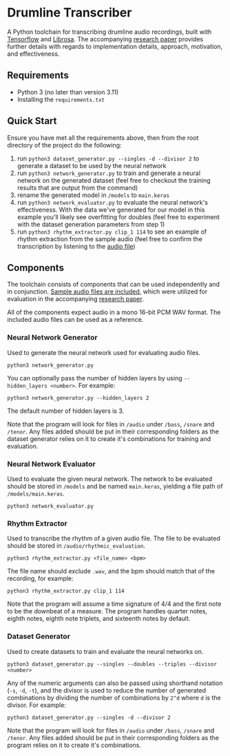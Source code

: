 # Drumline Transcriber

A Python toolchain for transcribing drumline audio recordings, built with [Tensorflow](https://www.tensorflow.org/) and [Librosa](https://librosa.org/doc/latest/index.html). The accompanying [research paper](Research%20Paper.pdf) provides further details with regards to implementation details, approach, motivation, and effectiveness.

## Requirements

- Python 3 (no later than version 3.11)
- Installing the `requirements.txt`

## Quick Start

Ensure you have met all the requirements above, then from the root directory of the project do the following:

1. run `python3 dataset_generator.py --singles -d --divisor 2` to generate a dataset to be used by the neural network
2. run `python3 network_generator.py` to train and generate a neural network on the generated dataset (feel free to checkout the training results that are output from the command)
3. rename the generated model in `/models` to `main.keras`
4. run `python3 network_evaluator.py` to evaluate the neural network's effectiveness. With the data we've generated for our model in this example you'll likely see overfitting for doubles (feel free to experiment with the dataset generation parameters from step 1)
5. run `python3 rhythm_extractor.py clip_1 114` to see an example of rhythm extraction from the sample audio (feel free to confirm the transcription by listening to the [audio file](audio/rhythmic_evaluation/clip_1.wav))

## Components

The toolchain consists of components that can be used independently and in conjunction. [Sample audio files are included](audio), which were utilized for evaluation in the accompanying [research paper](Research%20Paper.pdf).

All of the components expect audio in a mono 16-bit PCM WAV format. The included audio files can be used as a reference.

### Neural Network Generator

Used to generate the neural network used for evaluating audio files.

`python3 network_generator.py`

You can optionally pass the number of hidden layers by using `--hidden_layers <number>`. For example:

`python3 network_generator.py --hidden_layers 2`

The default number of hidden layers is 3.

Note that the program will look for files in `/audio` under `/bass`, `/snare` and `/tenor`. Any files added should be put in their corresponding folders as the dataset generator relies on it to create it's combinations for training and evaluation.

### Neural Network Evaluator

Used to evaluate the given neural network. The network to be evaluated should be stored in `/models` and be named `main.keras`, yielding a file path of `/models/main.keras`.

`python3 network_evaluator.py`

### Rhythm Extractor

Used to transcribe the rhythm of a given audio file. The file to be evaluated should be stored in `/audio/rhythmic_evaluation`.

`python3 rhythm_extractor.py <file_name> <bpm>`

The file name should exclude `.wav`, and the bpm should match that of the recording, for example:

`python3 rhythm_extractor.py clip_1 114`

Note that the program will assume a time signature of 4/4 and the first note to be the downbeat of a measure. The program handles quarter notes, eighth notes, eighth note triplets, and sixteenth notes by default.

### Dataset Generator

Used to create datasets to train and evaluate the neural networks on. 

`python3 dataset_generator.py --singles --doubles --triples --divisor <number>`

Any of the numeric arguments can also be passed using shorthand notation (`-s`, `-d`, `-t`), and the divisor is used to reduce the number of generated combinations by dividing the number of combinations by `2^d` where `d` is the divisor. For example:

`python3 dataset_generator.py --singles -d --divisor 2`

Note that the program will look for files in `/audio` under `/bass`, `/snare` and `/tenor`. Any files added should be put in their corresponding folders as the program relies on it to create it's combinations.
